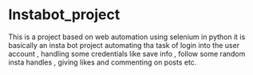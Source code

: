 # Instabot_project
This is a project based on web automation using selenium in python
it is  basically  an insta bot project automating tha task of login into the user account , handling some credentials like save info , follow some random insta handles , giving likes and commenting on posts etc.
